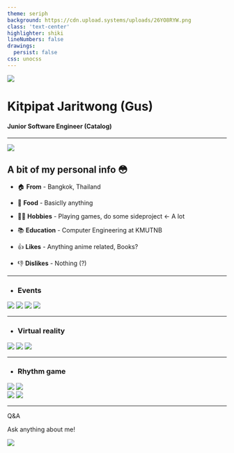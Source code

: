 ```yaml
---
theme: seriph
background: https://cdn.upload.systems/uploads/26YO8RYW.png
class: 'text-center'
highlighter: shiki
lineNumbers: false
drawings:
  persist: false
css: unocss
---
```


<div class="flex w-full justify-center items-center my-4">
  <img src="https://cdn.upload.systems/uploads/CtCLmwFX.png" class="w-48 rounded-full" />
</div>

# Kitpipat Jaritwong (Gus)

#### Junior Software Engineer (Catalog)

<div class="pt-12">
  <span @click="$slidev.nav.next" class="px-2 py-1 rounded cursor-pointer" hover="bg-white bg-opacity-10">
    <carbon:arrow-right class="inline"/>
  </span>
</div>

<div class="abs-br m-6 flex gap-2">
  <a href="https://github.com/gusb3ll" target="_blank" alt="GitHub"
    class="text-xl icon-btn opacity-50 !border-none !hover:text-white">
    <carbon-logo-github />
  </a>
</div>

---

<div class="absolute right-2">
  <img src="https://cdn.donmai.us/original/70/ec/70ec960eece14854e82078c3190105c6.jpg" class="h-72" />
</div>

## A bit of my personal info 😳

- 🏠 **From** - <span class="text-lg tracking-wide">Bangkok, Thailand</span>

- 🍗 **Food** - <span class="text-lg tracking-wide">Basiclly anything</span>

- 👨‍💻 **Hobbies** - <span class="text-lg tracking-wide">Playing games, do some sideproject <- A lot</span>

- 📚 **Education** - <span class="text-lg tracking-wide">Computer Engineering at KMUTNB</span>

- 👍 **Likes** - <span class="text-lg tracking-wide">Anything anime related, Books?</span>

- 👎 **Dislikes** - <span class="text-lg tracking-wide">Nothing (?)</span>

<style>
h2 { @apply: mb-2; }
</style>

---

- ### Events

<div class="grid grid-cols-2 grid-flow-row gap-4 place-items-center">
  <img src="https://cdn.discordapp.com/attachments/923838655523618826/994036691855749150/FB_IMG_1657067202344.jpg" class="w-70">
  <img src="https://scontent.fbkk22-2.fna.fbcdn.net/v/t39.30808-6/297263393_180482441110336_847696169590381683_n.jpg?_nc_cat=106&ccb=1-7&_nc_sid=0debeb&_nc_eui2=AeHDiqAZuWKSAbDjdYvF9aXau8yNnRFLnV67zI2dEUudXkwkYTZL_6lk32lNGcMds7LJK6GEpaBjueuGgTF6x-_9&_nc_ohc=EZNLNDBBy4wAX93wjdI&tn=SybGkxjTRRTHsrSp&_nc_ht=scontent.fbkk22-2.fna&oh=00_AT9IIrgQZr52pYbMchZfq3jgSGv4LYn5od7Ohv7ktINrcQ&oe=62ECF771" class="w-70">
  <img src="https://scontent.fbkk22-2.fna.fbcdn.net/v/t39.30808-6/292229325_1433581320440670_8623839901640173457_n.jpg?stp=cp1_dst-jpg&_nc_cat=105&ccb=1-7&_nc_sid=8bfeb9&_nc_eui2=AeE29gpGv06pyXyE4sRMc12jczDshF0MZ9FzMOyEXQxn0VHuQAQ87FMxFK-_jT8zPR5_YMQYjpSmwxW-87iaBwg-&_nc_ohc=O9X9N3xwmUkAX-C0-g_&_nc_ht=scontent.fbkk22-2.fna&oh=00_AT-XbXWjLe-bAgwfKe3NoIT06Pcv7U9WI0aQnPT6MHK-pQ&oe=62ED06F9" class="w-70">
  <img src="https://scontent.fbkk22-7.fna.fbcdn.net/v/t39.30808-6/292226135_1433581373773998_4118347513859265001_n.jpg?stp=cp1_dst-jpg&_nc_cat=107&ccb=1-7&_nc_sid=8bfeb9&_nc_eui2=AeFfIQoz8IA50rdHPDBERisnHxGurqDxcnIfEa6uoPFychjUFGAfyGVMXzdQohqxh9FuKBLW46GGsVyg9NnLJvCV&_nc_ohc=TzCOLlava7wAX-Mmy6y&_nc_ht=scontent.fbkk22-7.fna&oh=00_AT_7vIggwzA5dnz2RuAb2AZweMyD9U9nVs0xjFYTeBUzvA&oe=62EE22AD" class="w-70">
</div>

<style>
  h3 { @apply: mb-8; }
</style>

---

- ### Virtual reality

<div class="grid grid-cols-2 grid-flow-row gap-8">
  <img src="https://cdn.upload.systems/uploads/rvtwwI7P.jpg" class="w-100">
  <img src="https://pbs.twimg.com/media/FSz5WxaVUAAKusA?format=jpg&name=large" class="w-100">
  <img src="https://c.tenor.com/c6ntwoU0P7kAAAAC/lea-f-mope-mope.gif" class="w-80">
</div>

<style>
  h3 { @apply: mb-8; }
</style>

---

- ### Rhythm game

<div class="flex flex-row gap-8">
  <img src="https://cdn.upload.systems/uploads/7yyOP8G2.png" class="h-100" />
  <img src="https://upload.wikimedia.org/wikipedia/commons/thumb/1/1e/Osu%21_Logo_2016.svg/1280px-Osu%21_Logo_2016.svg.png" class="h-60" />
  <div class="flex flex-col gap-8">
    <img src="https://i0.wp.com/gamingonphone.com/wp-content/uploads/2022/06/arcaea-rhythm-game-cover.jpg?w=1024&ssl=1" class="h-40" />
    <img src="https://s.isanook.com/ga/0/rp/rc/w728h437/yatxacm1w0/aHR0cHM6Ly9zLmlzYW5vb2suY29tL2dhLzAvdWQvMjI4LzExNDM4MjUvcm90YWVuby0oMSkucG5n.webp" class="h-50" />
  </div>
</div>

<style>
  h3 { @apply: mb-8; }
</style>

---

<div class="flex h-full justify-center items-center">
  <div class="flex flex-col gap-2 justify-center items-center">
    <p class="text-5xl text-black">Q&A</p>
    <p class="text-2xl text-black">Ask anything about me!</p>
    <img src="https://media.discordapp.net/attachments/887057626310012959/922167451553235004/IMG_0614.gif" >
  </div>
</div>

